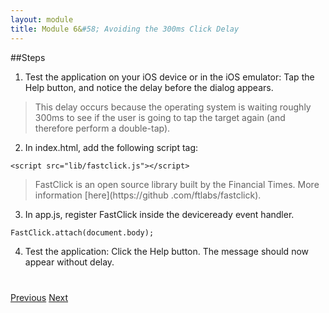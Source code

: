 ```yaml
---
layout: module
title: Module 6&#58; Avoiding the 300ms Click Delay
---
```

##Steps
1. Test the application on your iOS device or in the iOS emulator: Tap the Help button, and notice the delay before the dialog appears.
  
  >This delay occurs because the operating system is waiting roughly 300ms to see if the user is going to tap the target again (and therefore perform a double-tap).

2. In index.html, add the following script tag:

  ```
  <script src="lib/fastclick.js"></script>
  ```

  > FastClick is an open source library built by the Financial Times. More information [here](https://github
  .com/ftlabs/fastclick).

3. In app.js, register FastClick inside the deviceready event handler.

  ```
  FastClick.attach(document.body);
  ```

4. Test the application: Click the Help button. The message should now appear without delay.




<div class="row" style="margin-top:40px;">
<div class="col-sm-12">
<a href="native-notification.html" class="btn btn-default"><i class="glyphicon glyphicon-chevron-left"></i> 
Previous</a>
<a href="single-page-app.html" class="btn btn-default pull-right">Next <i class="glyphicon 
glyphicon-chevron-right"></i></a>
</div>
</div>


